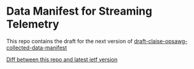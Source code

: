 # Data Manifest for Streaming Telemetry

This repo contains the draft for the next version of
[draft-claise-opsawg-collected-data-manifest](https://datatracker.ietf.org/doc/draft-claise-opsawg-collected-data-manifest/)


[Diff between this repo and latest ietf
version](http://tools.ietf.org//rfcdiff?url1=https://www.ietf.org/archive/id/draft-claise-opsawg-collected-data-manifest-03.txt&url2=https://raw.githubusercontent.com/JeanQuilbeufHuawei/draft-collected-data-manifest/master/draft-claise-opsawg-collected-data-manifest-04.txt)

